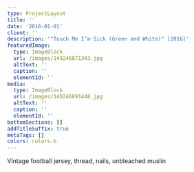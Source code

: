 ```yaml
---
type: ProjectLayout
title: ''
date: '2016-01-01'
client: ''
description: '"Touch Me I’m Sick (Green and White)" [2016]'
featuredImage:
  type: ImageBlock
  url: /images/149246871343.jpg
  altText: ''
  caption: ''
  elementId: ''
media:
  type: ImageBlock
  url: /images/149246891448.jpg
  altText: ''
  caption: ''
  elementId: ''
bottomSections: []
addTitleSuffix: true
metaTags: []
colors: colors-b
---
```

Vintage football jersey, thread, nails, unbleached muslin
